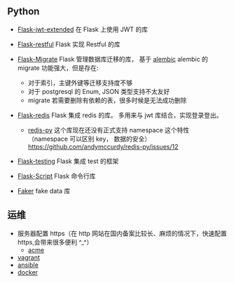 ## Python

- [Flask-jwt-extended](http://flask-jwt-extended.readthedocs.io/en/latest/) 在 Flask 上使用 JWT 的库  
- [Flask-restful](https://flask-restful.readthedocs.io/en/0.3.5/) Flask 实现 Restful 的库  
- [Flask-Migrate](http://flask-migrate.readthedocs.io/en/latest/) Flask 管理数据库迁移的库，
 基于 [alembic](http://alembic.zzzcomputing.com/en/latest/) alembic 的 migrate 功能强大，但是存在: 
     * 对于索引，主键外键等迁移支持度不够
     * 对于 postgresql 的 Enum, JSON 类型支持不太友好
     * migrate 若需要删除有依赖的表，很多时候是无法成功删除      
 
- [Flask-redis](https://github.com/underyx/flask-redis) Flask 集成 redis 的库。 多用来与 jwt 库结合，实现登录登出。  
  * [redis-py](https://github.com/andymccurdy/redis-py) 这个库现在还没有正式支持 namespace 这个特性（namespace 可以区别 key， 数据的安全）https://github.com/andymccurdy/redis-py/issues/12
  
- [Flask-testing](https://pythonhosted.org/Flask-Testing/) Flask 集成 test 的框架
- [Flask-Script](https://flask-script.readthedocs.io/en/latest/) Flask 命令行库 
- [Faker](https://github.com/joke2k/faker) fake data 库
## 运维

- 服务器配置 https（在 http 网站在国内备案比较长、麻烦的情况下，快速配置 https,会带来很多便利 ^_^）  
  * [acme](https://github.com/Neilpang/acme.sh)
- [vagrant](https://www.vagrantup.com/)
- [ansible](https://www.ansible.com/)  
- [docker](https://www.docker.com/)
